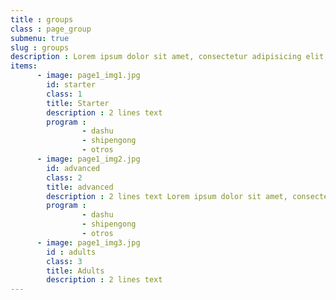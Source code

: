 ```yaml
---
title : groups
class : page_group
submenu: true
slug : groups 
description : Lorem ipsum dolor sit amet, consectetur adipisicing elit, sed do eiusmod tempor incididunt ut labore et dolore magna aliqua. Ut enim ad minim veniam, quis nostrud exercitation ullamco laboris nisi ut aliquip ex ea commodo consequat. Duis aute irure dolor in
items:
      - image: page1_img1.jpg
        id: starter
        class: 1
        title: Starter
        description : 2 lines text
        program :
                - dashu
                - shipengong
                - otros
      - image: page1_img2.jpg
        id: advanced
        class: 2
        title: advanced
        description : 2 lines text Lorem ipsum dolor sit amet, consectetur adipisicing elit, sed do eiusmod tempor incididunt ut labore et dolore magna aliqua. Ut enim ad minim veniam, quis nostrud exercitation ullamco laboris nisi ut aliquip ex ea commodo consequat. Duis aute irure dolor in reprehenderit in voluptate velit esse cillum dolore eu fugiat nulla pariatur. Excepteur sint occaecat cupidatat non proident, sunt in culpa qui officia deserunt mollit anim id est laborum.
        program :
                - dashu
                - shipengong
                - otros
      - image: page1_img3.jpg
        id : adults
        class: 3
        title: Adults
        description : 2 lines text
---
```

[comments]: # (the images location is pages/images/groups/gallery+$item.id)
